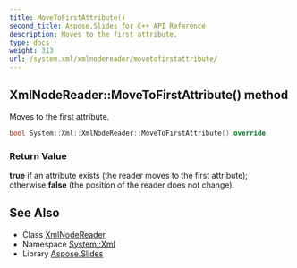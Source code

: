 ```yaml
---
title: MoveToFirstAttribute()
second_title: Aspose.Slides for C++ API Reference
description: Moves to the first attribute.
type: docs
weight: 313
url: /system.xml/xmlnodereader/movetofirstattribute/
---
```

## XmlNodeReader::MoveToFirstAttribute() method


Moves to the first attribute.

```cpp
bool System::Xml::XmlNodeReader::MoveToFirstAttribute() override
```


### Return Value

**true** if an attribute exists (the reader moves to the first attribute); otherwise,**false** (the position of the reader does not change).

## See Also

* Class [XmlNodeReader](../)
* Namespace [System::Xml](../../)
* Library [Aspose.Slides](../../../)
